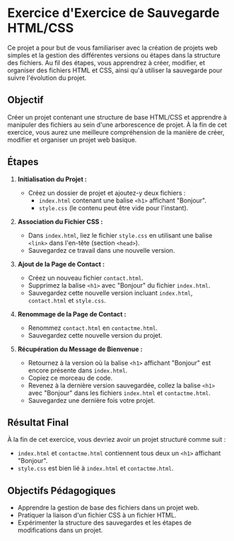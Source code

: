 # Exercice d'Exercice de Sauvegarde HTML/CSS

Ce projet a pour but de vous familiariser avec la création de projets web simples et la gestion des différentes versions ou étapes dans la structure des fichiers. Au fil des étapes, vous apprendrez à créer, modifier, et organiser des fichiers HTML et CSS, ainsi qu'à utiliser la sauvegarde pour suivre l'évolution du projet.

## Objectif
Créer un projet contenant une structure de base HTML/CSS et apprendre à manipuler des fichiers au sein d'une arborescence de projet. À la fin de cet exercice, vous aurez une meilleure compréhension de la manière de créer, modifier et organiser un projet web basique.

## Étapes

1. **Initialisation du Projet :**
   - Créez un dossier de projet et ajoutez-y deux fichiers :
     - `index.html` contenant une balise `<h1>` affichant "Bonjour".
     - `style.css` (le contenu peut être vide pour l'instant).

2. **Association du Fichier CSS :**
   - Dans `index.html`, liez le fichier `style.css` en utilisant une balise `<link>` dans l'en-tête (section `<head>`).
   - Sauvegardez ce travail dans une nouvelle version.

3. **Ajout de la Page de Contact :**
   - Créez un nouveau fichier `contact.html`.
   - Supprimez la balise `<h1>` avec "Bonjour" du fichier `index.html`.
   - Sauvegardez cette nouvelle version incluant `index.html`, `contact.html` et `style.css`.

4. **Renommage de la Page de Contact :**
   - Renommez `contact.html` en `contactme.html`.
   - Sauvegardez cette nouvelle version du projet.

5. **Récupération du Message de Bienvenue :**
   - Retournez à la version où la balise `<h1>` affichant "Bonjour" est encore présente dans `index.html`.
   - Copiez ce morceau de code.
   - Revenez à la dernière version sauvegardée, collez la balise `<h1>` avec "Bonjour" dans les fichiers `index.html` et `contactme.html`.
   - Sauvegardez une dernière fois votre projet.

## Résultat Final
À la fin de cet exercice, vous devriez avoir un projet structuré comme suit :
- `index.html` et `contactme.html` contiennent tous deux un `<h1>` affichant "Bonjour".
- `style.css` est bien lié à `index.html` et `contactme.html`.

## Objectifs Pédagogiques
- Apprendre la gestion de base des fichiers dans un projet web.
- Pratiquer la liaison d'un fichier CSS à un fichier HTML.
- Expérimenter la structure des sauvegardes et les étapes de modifications dans un projet.


